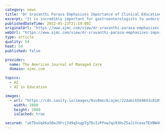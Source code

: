 ```yaml
---
category: news
title: "Dr Sravanthi Parasa Emphasizes Importance of Clinical Education on AI"
excerpt: "It is incredibly important for gastroenterologists to understand the development of artificial intelligence (AI) algorithms and whether the questions they are designed to answer are relevant to their patient population,"
publishedDateTime: 2022-05-23T21:19:00Z
originalUrl: "https://www.ajmc.com/view/dr-sravanthi-parasa-emphasizes-importance-of-clinical-education-on-ai"
webUrl: "https://www.ajmc.com/view/dr-sravanthi-parasa-emphasizes-importance-of-clinical-education-on-ai"
type: article
quality: 54
heat: 54
published: false

provider:
  name: The American Journal of Managed Care
  domain: ajmc.com

topics:
  - AI
  - AI in Education

images:
  - url: "https://cdn.sanity.io/images/0vv8moc6/ajmc/22dabc6569843c810593eeb4e5b1e5f85e397b25-2880x1800.png?fit=crop&auto=format"
    width: 2880
    height: 1800
    isCached: true

secured: "ukTDoUqkKaS6mJ9Fcj749q5ngpTg7DcIzPPowJqi93HsZ5aJiVceazTEVBW46mj3481lySMVvFAFr1fO+r6LGm6jh3BLuTqPC7QGD4KeVw6cIAZAMvrgrr54vlro9+OZRqpkIt2sJQ3cUXQ93dQXiBHhLGol8KumGH08dmWUjnR4HNq0xcbx47ox73tHON7P8/9vBICHAGPCJItgPzwJGs7UGYFxalcifLMSIVheEwqrXdqzsckWESsZB4Y5Ld2J5loqw7o8fIjmhK4UDc5h2/Muv0YJk3twcZN6YlXxX4zovO2zc6kFyeQJQ2B9CQpVV3lAFaYKCsHSBshZ/C4VG6FgIXCxMaKOiCFGXkAg+wg=;HBmn/W2SFEQxcGIFNN2nzg=="
---
```


